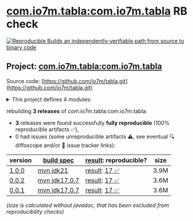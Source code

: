 [com.io7m.tabla:com.io7m.tabla](https://central.sonatype.com/artifact/com.io7m.tabla/com.io7m.tabla/versions) RB check
=======

[![Reproducible Builds](https://reproducible-builds.org/images/logos/rb.svg) an independently-verifiable path from source to binary code](https://reproducible-builds.org/)

## Project: [com.io7m.tabla:com.io7m.tabla](https://central.sonatype.com/artifact/com.io7m.tabla/com.io7m.tabla/versions)

Source code: [https://github.com/io7m/tabla.git](https://github.com/io7m/tabla.git)

<details><summary>This project defines 4 modules:</summary>

* [com.io7m.tabla:com.io7m.tabla](https://central.sonatype.com/artifact/com.io7m.tabla/com.io7m.tabla/1.0.0)
* [com.io7m.tabla:com.io7m.tabla.cmdline](https://central.sonatype.com/artifact/com.io7m.tabla/com.io7m.tabla.cmdline/1.0.0)
* [com.io7m.tabla:com.io7m.tabla.core](https://central.sonatype.com/artifact/com.io7m.tabla/com.io7m.tabla.core/1.0.0)
* [com.io7m.tabla:com.io7m.tabla.tests](https://central.sonatype.com/artifact/com.io7m.tabla/com.io7m.tabla.tests/1.0.0)
</details>

rebuilding **3 releases** of com.io7m.tabla:com.io7m.tabla:
- **3** releases were found successfully **fully reproducible** (100% reproducible artifacts :white_check_mark:),
- 0 had issues (some unreproducible artifacts :warning:, see eventual :mag: diffoscope and/or :memo: issue tracker links):

| version | [build spec](/BUILDSPEC.md) | [result](https://reproducible-builds.org/docs/jvm/): reproducible? | size |
| -- | --------- | ------ | -- |
| [1.0.0](https://central.sonatype.com/artifact/com.io7m.tabla/com.io7m.tabla/1.0.0/pom) | [mvn jdk21](com.io7m.tabla-1.0.0.buildspec) | [result](com.io7m.tabla-1.0.0.buildinfo): [17 :white_check_mark: ](com.io7m.tabla-1.0.0.buildcompare) | 3.9M |
| [0.0.2](https://central.sonatype.com/artifact/com.io7m.tabla/com.io7m.tabla/0.0.2/pom) | [mvn jdk17.0.7](com.io7m.tabla-0.0.2.buildspec) | [result](com.io7m.tabla-0.0.2.buildinfo): [17 :white_check_mark: ](com.io7m.tabla-0.0.2.buildcompare) | 3.6M |
| [0.0.1](https://central.sonatype.com/artifact/com.io7m.tabla/com.io7m.tabla/0.0.1/pom) | [mvn jdk17.0.7](com.io7m.tabla-0.0.1.buildspec) | [result](com.io7m.tabla-0.0.1.buildinfo): [17 :white_check_mark: ](com.io7m.tabla-0.0.1.buildcompare) | 3.6M |

<i>(size is calculated without javadoc, that has been excluded from reproducibility checks)</i>
